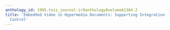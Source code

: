 ```yaml
---
anthology_id: 1995.tois_journal-ir0anthology0volumeA13A4.2
title: 'Embedded Video in Hypermedia Documents: Supporting Integration and Adaptive
  Control'
---
```

